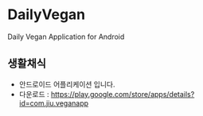 # DailyVegan
Daily Vegan Application for Android

## 생활채식
  + 안드로이드 어플리케이션 입니다.
  + 다운로드 : <https://play.google.com/store/apps/details?id=com.jiu.veganapp>
